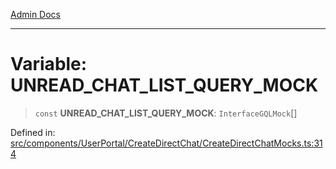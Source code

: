 [Admin Docs](/)

***

# Variable: UNREAD\_CHAT\_LIST\_QUERY\_MOCK

> `const` **UNREAD\_CHAT\_LIST\_QUERY\_MOCK**: `InterfaceGQLMock`[]

Defined in: [src/components/UserPortal/CreateDirectChat/CreateDirectChatMocks.ts:314](https://github.com/PalisadoesFoundation/talawa-admin/blob/main/src/components/UserPortal/CreateDirectChat/CreateDirectChatMocks.ts#L314)
